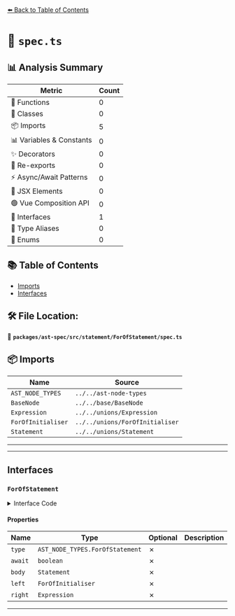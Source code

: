 [⬅️ Back to Table of Contents](../../../../../index.md)

# 📄 `spec.ts`

## 📊 Analysis Summary

| Metric | Count |
|--------|-------|
| 🔧 Functions | 0 |
| 🧱 Classes | 0 |
| 📦 Imports | 5 |
| 📊 Variables & Constants | 0 |
| ✨ Decorators | 0 |
| 🔄 Re-exports | 0 |
| ⚡ Async/Await Patterns | 0 |
| 💠 JSX Elements | 0 |
| 🟢 Vue Composition API | 0 |
| 📐 Interfaces | 1 |
| 📑 Type Aliases | 0 |
| 🎯 Enums | 0 |

## 📚 Table of Contents

- [Imports](#imports)
- [Interfaces](#interfaces)

## 🛠️ File Location:
📂 **`packages/ast-spec/src/statement/ForOfStatement/spec.ts`**

## 📦 Imports

| Name | Source |
|------|--------|
| `AST_NODE_TYPES` | `../../ast-node-types` |
| `BaseNode` | `../../base/BaseNode` |
| `Expression` | `../../unions/Expression` |
| `ForOfInitialiser` | `../../unions/ForOfInitialiser` |
| `Statement` | `../../unions/Statement` |


---


---

## Interfaces

### `ForOfStatement`

<details><summary>Interface Code</summary>

```ts
export interface ForOfStatement extends BaseNode {
  type: AST_NODE_TYPES.ForOfStatement;
  await: boolean;
  body: Statement;
  left: ForOfInitialiser;
  right: Expression;
}
```
</details>

#### Properties

| Name | Type | Optional | Description |
|------|------|----------|-------------|
| `type` | `AST_NODE_TYPES.ForOfStatement` | ✗ |  |
| `await` | `boolean` | ✗ |  |
| `body` | `Statement` | ✗ |  |
| `left` | `ForOfInitialiser` | ✗ |  |
| `right` | `Expression` | ✗ |  |


---
